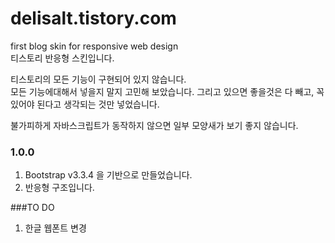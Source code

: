# delisalt.tistory.com
first blog skin for responsive web design  
티스토리 반응형 스킨입니다.

티스토리의 모든 기능이 구현되어 있지 않습니다.  
모든 기능에대해서 넣을지 말지 고민해 보았습니다. 그리고 있으면 좋을것은 다 빼고, 꼭 있어야 된다고 생각되는 것만 넣었습니다.  

불가피하게 자바스크립트가 동작하지 않으면 일부 모양새가 보기 좋지 않습니다.

### 1.0.0
1. Bootstrap v3.3.4 을 기반으로 만들었습니다.
2. 반응형 구조입니다.

###TO DO
1. 한글 웹폰트 변경